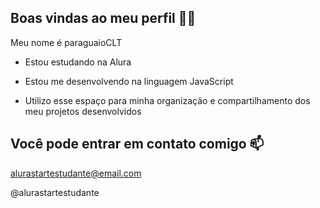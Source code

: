## Boas vindas ao meu perfil 💙💙

Meu nome é paraguaioCLT

- Estou estudando na Alura

- Estou me desenvolvendo na linguagem JavaScript

- Utilizo esse espaço para minha organização e compartilhamento dos meu projetos desenvolvidos

## Você pode entrar em contato comigo 📫

alurastartestudante@email.com

@alurastartestudante
